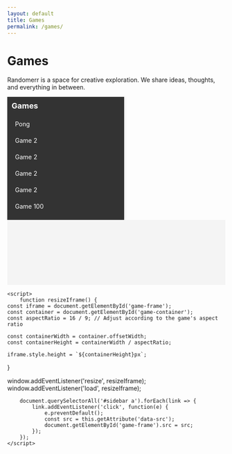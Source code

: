 ```yaml
---
layout: default
title: Games
permalink: /games/
---
```


# Games

Randomerr is a space for creative exploration. We share ideas, thoughts, and everything in between.

<style>

        #sidebar {
            width: 250px;
            background-color: #333;
            color: white;
            overflow-y: auto;
            padding: 10px;
            box-shadow: 2px 0 5px rgba(0, 0, 0, 0.1);
        }
        #sidebar h2 {
            font-size: 18px;
            margin-top: 0;
        }
        #sidebar a {
            color: white;
            text-decoration: none;
            display: block;
            padding: 8px;
            border-radius: 4px;
            margin-bottom: 5px;
            transition: background-color 0.3s;
        }
        #sidebar a:hover {
            background-color: #575757;
        }
        #content {
            flex: 1;
            display: flex;
            justify-content: center;
            align-items: center;
            background-color: #f4f4f4;
            overflow: hidden;
        }
        #game-container {
            width: 80%;
            height: 80%;
        }
        iframe {
            width: 100%;
            height: 100%;
            border: none;
        }
    </style>
</head>
<body>
    <div id="sidebar">
        <h2>Games</h2>
        <!-- List of games -->
        <a href="#" data-src="pong.html">Pong</a>
        <a href="#" data-src="brick_breaker.html">Game 2</a>
        <a href="#" data-src="Flappy_Bird.html.html">Game 2</a>
        <a href="#" data-src="Snake.html.html">Game 2</a>
        <a href="#" data-src="Space_Invaders.html">Game 2</a>
        <!-- Add more games up to Game 100 -->
        <a href="#" data-src="game100.html">Game 100</a>
    </div>
    <div id="content">
        <div id="game-container">
            <!-- The game iframe will be loaded here -->
            <iframe id="game-frame" src="" title="Game"></iframe>
        </div>
    </div>

    <script>
        function resizeIframe() {
    const iframe = document.getElementById('game-frame');
    const container = document.getElementById('game-container');
    const aspectRatio = 16 / 9; // Adjust according to the game's aspect ratio

    const containerWidth = container.offsetWidth;
    const containerHeight = containerWidth / aspectRatio;

    iframe.style.height = `${containerHeight}px`;
}

window.addEventListener('resize', resizeIframe);
window.addEventListener('load', resizeIframe);

        document.querySelectorAll('#sidebar a').forEach(link => {
            link.addEventListener('click', function(e) {
                e.preventDefault();
                const src = this.getAttribute('data-src');
                document.getElementById('game-frame').src = src;
            });
        });
    </script>
